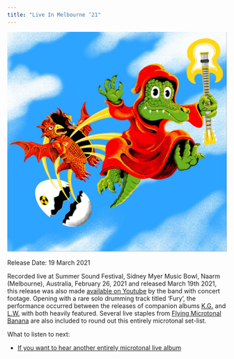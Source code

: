 ```yaml
---
title: "Live In Melbourne ’21"
---
```


![album cover of Live In Melbourne 2021](./cover.jpg)

Release Date: 19 March 2021

Recorded live at Summer Sound Festival, Sidney Myer Music Bowl, Naarm (Melbourne), Australia, February 26, 2021 and released March 19th 2021, this release was also made [available on Youtube](https://www.youtube.com/watch?v=8X_LVeLFrA8) by the band with concert footage. Opening with a rare solo drumming track titled ‘Fury’, the performance occurred between the releases of companion albums [K.G.](../kg) and [L.W.](../lw) with both heavily featured. Several live staples from [Flying Microtonal Banana](../flying-microtonal-banana) are also included to round out this entirely microtonal set-list.

What to listen to next:

*   [If you want to hear another entirely microtonal live album](../live-in-sydney-2021)
